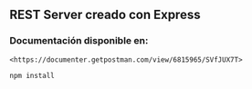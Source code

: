 ## REST Server creado con Express

### Documentación disponible en:
    <https://documenter.getpostman.com/view/6815965/SVfJUX7T>

```
npm install
```